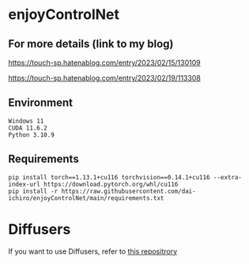 # enjoyControlNet

## For more details (link to my blog)

https://touch-sp.hatenablog.com/entry/2023/02/15/130109

https://touch-sp.hatenablog.com/entry/2023/02/19/113308

## Environment
~~~
Windows 11
CUDA 11.6.2
Python 3.10.9
~~~

## Requirements
~~~
pip install torch==1.13.1+cu116 torchvision==0.14.1+cu116 --extra-index-url https://download.pytorch.org/whl/cu116
pip install -r https://raw.githubusercontent.com/dai-ichiro/enjoyControlNet/main/requirements.txt
~~~


# Diffusers

If you want to use Diffusers, refer to [this repositrory](https://github.com/dai-ichiro/enjoyControlNet-with-diffusers)
